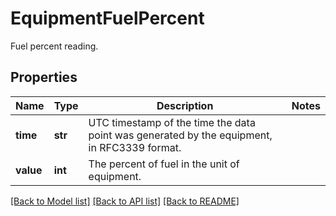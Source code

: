 # EquipmentFuelPercent

Fuel percent reading.
## Properties
Name | Type | Description | Notes
------------ | ------------- | ------------- | -------------
**time** | **str** | UTC timestamp of the time the data point was generated by the equipment, in RFC3339 format. | 
**value** | **int** | The percent of fuel in the unit of equipment. | 

[[Back to Model list]](../README.md#documentation-for-models) [[Back to API list]](../README.md#documentation-for-api-endpoints) [[Back to README]](../README.md)


